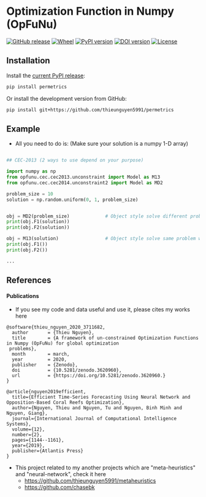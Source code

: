 # Optimization Function in Numpy (OpFuNu)
[![GitHub release](https://img.shields.io/badge/release-1.0.0-yellow.svg)]()
[![Wheel](https://img.shields.io/pypi/wheel/gensim.svg)](https://pypi.python.org/pypi/permetrics) 
[![PyPI version](https://badge.fury.io/py/permetrics.svg)](https://badge.fury.io/py/permetrics)
[![DOI version](https://zenodo.org/badge/DOI/10.5281/zenodo.3620960.svg)](https://badge.fury.io/py/permetrics)
[![License](https://img.shields.io/packagist/l/doctrine/orm.svg)]()

## Installation

Install the [current PyPI release](https://pypi.python.org/pypi/permetrics):

```bash
pip install permetrics
```

Or install the development version from GitHub:

```bash
pip install git+https://github.com/thieunguyen5991/permetrics
```


## Example
+ All you need to do is: (Make sure your solution is a numpy 1-D array)

```python 

## CEC-2013 (2 ways to use depend on your purpose)

import numpy as np
from opfunu.cec.cec2013.unconstraint import Model as M13
from opfunu.cec.cec2014.unconstraint2 import Model as MD2

problem_size = 10
solution = np.random.uniform(0, 1, problem_size)


obj = MD2(problem_size)             # Object style solve different problems with different functions
print(obj.F1(solution))
print(obj.F2(solution))

obj = M13(solution)                 # Object style solve same problem with every functions
print(obj.F1())
print(obj.F2())

...
```

## References

#### Publications
+ If you see my code and data useful and use it, please cites my works here
```code 
@software{thieu_nguyen_2020_3711682,
  author       = {Thieu Nguyen},
  title        = {A framework of un-constrained Optimization Functions in Numpy (OpFuNu) for global optimization
 problems},
  month        = march,
  year         = 2020,
  publisher    = {Zenodo},
  doi          = {10.5281/zenodo.3620960},
  url          = {https://doi.org/10.5281/zenodo.3620960.}
}

@article{nguyen2019efficient,
  title={Efficient Time-Series Forecasting Using Neural Network and Opposition-Based Coral Reefs Optimization},
  author={Nguyen, Thieu and Nguyen, Tu and Nguyen, Binh Minh and Nguyen, Giang},
  journal={International Journal of Computational Intelligence Systems},
  volume={12},
  number={2},
  pages={1144--1161},
  year={2019},
  publisher={Atlantis Press}
}
```
 
+ This project related to my another projects which are "meta-heuristics" and "neural-network", check it here
    + https://github.com/thieunguyen5991/metaheuristics
    + https://github.com/chasebk

